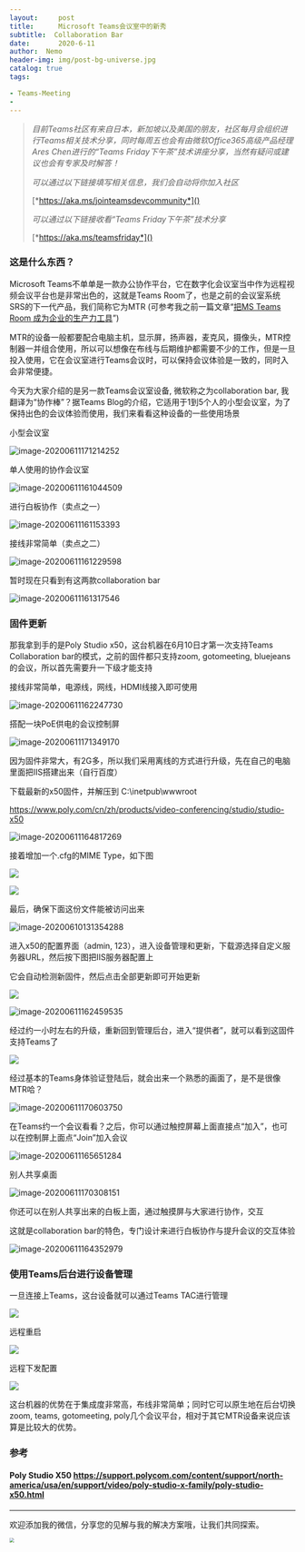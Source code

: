 ```yaml
---
layout:     post
title:      Microsoft Teams会议室中的新秀
subtitle:  Collaboration Bar
date:       2020-6-11
author:  Nemo
header-img: img/post-bg-universe.jpg
catalog: true
tags:

- Teams-Meeting
- 
---
```


>  *目前Teams社区有来自日本，新加坡以及美国的朋友，社区每月会组织进行Teams相关技术分享，同时每周五也会有由微软Office365高级产品经理Ares Chen进行的“Teams Friday下午茶”技术讲座分享，当然有疑问或建议也会有专家及时解答！*
>
>  *可以通过以下链接填写相关信息，我们会自动将你加入社区*
>
>  [*https://aka.ms/jointeamsdevcommunity*]()
>
>  *可以通过以下链接收看“Teams Friday下午茶”技术分享*
>
>  [*https://aka.ms/teamsfriday*]()

### 这是什么东西？

Microsoft Teams不单单是一款办公协作平台，它在数字化会议室当中作为远程视频会议平台也是非常出色的，这就是Teams Room了，也是之前的会议室系统SRS的下一代产品，我们简称它为MTR (可参考我之前一篇文章“[把MS Teams Room 成为企业的生产力工具](https://blog.51cto.com/nemotan/2469498)”)

MTR的设备一般都要配合电脑主机，显示屏，扬声器，麦克风，摄像头，MTR控制器一并组合使用，所以可以想像在布线与后期维护都需要不少的工作，但是一旦投入使用，它在会议室进行Teams会议时，可以保持会议体验是一致的，同时入会非常便捷。

今天为大家介绍的是另一款Teams会议室设备, 微软称之为collaboration bar, 我翻译为“协作棒”？据Teams Blog的介绍，它适用于1到5个人的小型会议室，为了保持出色的会议体验而使用，我们来看看这种设备的一些使用场景

小型会议室

![image-20200611171214252](https://cdn.jsdelivr.net/gh/tangx007/tangx007.github.io/img/image-20200611171214252.png)

单人使用的协作会议室

![image-20200611161044509](https://cdn.jsdelivr.net/gh/tangx007/tangx007.github.io/img/image-20200611161044509.png)

进行白板协作（卖点之一）

![image-20200611161153393](https://cdn.jsdelivr.net/gh/tangx007/tangx007.github.io/img/image-20200611161153393.png)

接线非常简单（卖点之二）

![image-20200611161229598](https://cdn.jsdelivr.net/gh/tangx007/tangx007.github.io/img/image-20200611161229598.png)

暂时现在只看到有这两款collaboration bar

![image-20200611161317546](https://cdn.jsdelivr.net/gh/tangx007/tangx007.github.io/img/image-20200611161317546.png)

### 固件更新

那我拿到手的是Poly Studio x50，这台机器在6月10日才第一次支持Teams Collaboration bar的模式，之前的固件都只支持zoom, gotomeeting, bluejeans的会议，所以首先需要升一下级才能支持

接线非常简单，电源线，网线，HDMI线接入即可使用

![image-20200611162247730](https://cdn.jsdelivr.net/gh/tangx007/tangx007.github.io/img/image-20200611162247730.png)

搭配一块PoE供电的会议控制屏

![image-20200611171349170](https://cdn.jsdelivr.net/gh/tangx007/tangx007.github.io/img/image-20200611171349170.png)

因为固件非常大，有2G多，所以我们采用离线的方式进行升级，先在自己的电脑里面把IIS搭建出来（自行百度）

下载最新的x50固件，并解压到 C:\inetpub\wwwroot

https://www.poly.com/cn/zh/products/video-conferencing/studio/studio-x50

![image-20200611164817269](https://cdn.jsdelivr.net/gh/tangx007/tangx007.github.io/img/image-20200611164817269.png)

接着增加一个.cfg的MIME Type，如下图

![](https://cdn.jsdelivr.net/gh/tangx007/tangx007.github.io/img/20200610130807.png)

![](https://cdn.jsdelivr.net/gh/tangx007/tangx007.github.io/img/20200610130843.png)

最后，确保下面这份文件能被访问出来

![image-20200610131354288](https://cdn.jsdelivr.net/gh/tangx007/tangx007.github.io/img/image-20200610131354288.png)

进入x50的配置界面（admin, 123），进入设备管理和更新，下载源选择自定义服务器URL，然后按下图把IIS服务器配置上

它会自动检测新固件，然后点击全部更新即可开始更新

![](https://cdn.jsdelivr.net/gh/tangx007/tangx007.github.io/img/20200610130616.png)

![image-20200611162459535](https://cdn.jsdelivr.net/gh/tangx007/tangx007.github.io/img/image-20200611162459535.png)

经过约一小时左右的升级，重新回到管理后台，进入“提供者”，就可以看到这固件支持Teams了

![](https://cdn.jsdelivr.net/gh/tangx007/tangx007.github.io/img/20200610130541.png)

经过基本的Teams身体验证登陆后，就会出来一个熟悉的画面了，是不是很像MTR哈？

![image-20200611170603750](https://cdn.jsdelivr.net/gh/tangx007/tangx007.github.io/img/image-20200611170603750.png)

在Teams约一个会议看看？之后，你可以通过触控屏幕上面直接点“加入”，也可以在控制屏上面点“Join”加入会议

![image-20200611165651284](https://cdn.jsdelivr.net/gh/tangx007/tangx007.github.io/img/image-20200611165651284.png)

别人共享桌面

![image-20200611170308151](https://cdn.jsdelivr.net/gh/tangx007/tangx007.github.io/img/image-20200611170308151.png)

你还可以在别人共享出来的白板上面，通过触摸屏与大家进行协作，交互

这就是collaboration bar的特色，专门设计来进行白板协作与提升会议的交互体验

<img src="https://cdn.jsdelivr.net/gh/tangx007/tangx007.github.io/img/image-20200611164352979.png" alt="image-20200611164352979"  />

### 使用Teams后台进行设备管理

一旦连接上Teams，这台设备就可以通过Teams TAC进行管理

![](https://cdn.jsdelivr.net/gh/tangx007/tangx007.github.io/img/20200610141754.png)

远程重启

![](https://cdn.jsdelivr.net/gh/tangx007/tangx007.github.io/img/20200610141850.png)

远程下发配置

![](https://cdn.jsdelivr.net/gh/tangx007/tangx007.github.io/img/20200610141532.png)

这台机器的优势在于集成度非常高，布线非常简单；同时它可以原生地在后台切换zoom, teams, gotomeeting, poly几个会议平台，相对于其它MTR设备来说应该算是比较大的优势。

### 参考

#### Poly Studio X50 https://support.polycom.com/content/support/north-america/usa/en/support/video/poly-studio-x-family/poly-studio-x50.html

------

欢迎添加我的微信，分享您的见解与我的解决方案哦，让我们共同探索。

<img src="https://cdn.jsdelivr.net/gh/tangx007/tangx007.github.io/img/nemo-qrcode.jpg" style="zoom:50%;" />